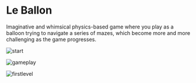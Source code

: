 # Le Ballon #

Imaginative and whimsical physics-based game where you play as a balloon trying to navigate a series of mazes, which become more and more challenging as the game progresses.

![start](https://github.com/cosparks/le_ballon/tree/master/docs/LeBallonStart.png)

![gameplay](https://github.com/cosparks/le_ballon/blob/b5d7b681ef03d24f770b511dcf9f2ddafee50923/docs/Le_Ballon_Gamepay.gif)

![firstlevel](https://github.com/cosparks/le_ballon/tree/master/docs/InGame1.png)

